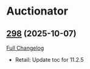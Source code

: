 # Auctionator

## [298](https://github.com/TheMouseNest/Auctionator/tree/298) (2025-10-07)
[Full Changelog](https://github.com/TheMouseNest/Auctionator/compare/297...298) 

- Retail: Update toc for 11.2.5  
